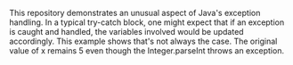 This repository demonstrates an unusual aspect of Java's exception handling.  In a typical try-catch block, one might expect that if an exception is caught and handled, the variables involved would be updated accordingly.  This example shows that's not always the case. The original value of x remains 5 even though the Integer.parseInt throws an exception.
